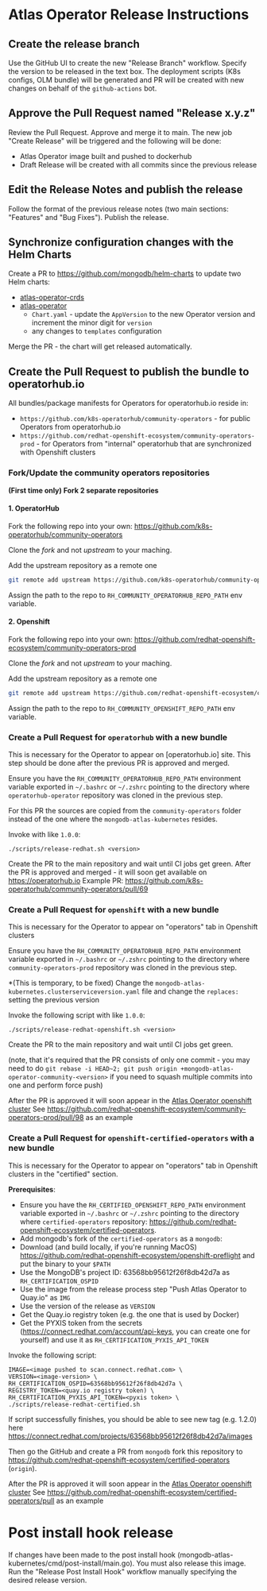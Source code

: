 # Atlas Operator Release Instructions

## Create the release branch
Use the GitHub UI to create the new "Release Branch" workflow. Specify the version to be released in the text box.
The deployment scripts (K8s configs, OLM bundle) will be generated and PR will be created with new changes on behalf
of the `github-actions` bot.

## Approve the Pull Request named "Release x.y.z"
Review the Pull Request. Approve and merge it to main.
The new job "Create Release" will be triggered and the following will be done:
* Atlas Operator image built and pushed to dockerhub
* Draft Release will be created with all commits since the previous release

## Edit the Release Notes and publish the release
Follow the format of the previous release notes (two main sections: "Features" and "Bug Fixes"). Publish the release.

## Synchronize configuration changes with the Helm Charts

Create a PR to https://github.com/mongodb/helm-charts to update two Helm charts:
* [atlas-operator-crds](https://github.com/mongodb/helm-charts/tree/main/charts/atlas-operator-crds)
* [atlas-operator](https://github.com/mongodb/helm-charts/tree/main/charts/atlas-operator)
  * `Chart.yaml` - update the `AppVersion` to the new Operator version and increment the minor digit for `version`
  * any changes to `templates` configuration
    
Merge the PR - the chart will get released automatically.

## Create the Pull Request to publish the bundle to operatorhub.io

All bundles/package manifests for Operators for operatorhub.io reside in:
* `https://github.com/k8s-operatorhub/community-operators` - for public Operators from operatorhub.io
* `https://github.com/redhat-openshift-ecosystem/community-operators-prod` - for Operators from "internal" operatorhub that are synchronized with Openshift clusters

### Fork/Update the community operators repositories

**(First time only) Fork 2 separate repositories**

#### 1. OperatorHub

Fork the following repo into your own:
  https://github.com/k8s-operatorhub/community-operators

Clone the *fork* and not *upstream* to your maching.

Add the upstream repository as a remote one
```bash
git remote add upstream https://github.com/k8s-operatorhub/community-operators.git
```

Assign the path to the repo to `RH_COMMUNITY_OPERATORHUB_REPO_PATH` env variable.

#### 2. Openshift

Fork the following repo into your own:
  https://github.com/redhat-openshift-ecosystem/community-operators-prod

Clone the *fork* and not *upstream* to your maching.

Add the upstream repository as a remote one
```bash
git remote add upstream https://github.com/redhat-openshift-ecosystem/community-operators-prod.git
```

Assign the path to the repo to `RH_COMMUNITY_OPENSHIFT_REPO_PATH` env variable.

### Create a Pull Request for `operatorhub` with a new bundle

This is necessary for the Operator to appear on [operatorhub.io] site.
This step should be done after the previous PR is approved and merged.

Ensure you have the `RH_COMMUNITY_OPERATORHUB_REPO_PATH` environment variable exported in `~/.bashrc` or `~/.zshrc`
pointing to the directory where `operatorhub-operator` repository was cloned in the previous step.

For this PR the sources are copied from the `community-operators` folder instead of the one where the `mongodb-atlas-kubernetes` resides.

Invoke with <version> like `1.0.0`:
```
./scripts/release-redhat.sh <version>
```

Create the PR to the main repository and wait until CI jobs get green. 
After the PR is approved and merged - it will soon get available on https://operatorhub.io
Example PR: https://github.com/k8s-operatorhub/community-operators/pull/69

### Create a Pull Request for `openshift` with a new bundle

This is necessary for the Operator to appear on "operators" tab in Openshift clusters

Ensure you have the `RH_COMMUNITY_OPERATORHUB_REPO_PATH` environment variable exported in `~/.bashrc` or `~/.zshrc`
pointing to the directory where `community-operators-prod` repository was cloned in the previous step.

*(This is temporary, to be fixed)
Change the `mongodb-atlas-kubernetes.clusterserviceversion.yaml` file and change the `replaces:` setting the previous version

Invoke the following script with <version> like `1.0.0`:
```
./scripts/release-redhat-openshift.sh <version>
```

Create the PR to the main repository and wait until CI jobs get green.

(note, that it's required that the PR consists of only one commit - you may need to do
`git rebase -i HEAD~2; git push origin +mongodb-atlas-operator-community-<version>` if you need to squash multiple commits into one and perform force push)

After the PR is approved it will soon appear in the [Atlas Operator openshift cluster](https://console-openshift-console.apps.atlas.operator.mongokubernetes.com)
See https://github.com/redhat-openshift-ecosystem/community-operators-prod/pull/98 as an example


### Create a Pull Request for `openshift-certified-operators` with a new bundle

This is necessary for the Operator to appear on "operators" tab in Openshift clusters in the "certified" section.

**Prerequisites**:
 - Ensure you have the `RH_CERTIFIED_OPENSHIFT_REPO_PATH` environment variable exported in `~/.bashrc` or `~/.zshrc`
pointing to the directory where `certified-operators` repository: https://github.com/redhat-openshift-ecosystem/certified-operators.
 - Add mongodb's fork of the `certified-operators` as a `mongodb`: 
 - Download (and build locally, if you're running MacOS) https://github.com/redhat-openshift-ecosystem/openshift-preflight and put the binary to your `$PATH`
 - Use the MongoDB's project ID: 63568bb95612f26f8db42d7a as `RH_CERTIFICATION_OSPID`
 - Use the image from the release process step "Push Atlas Operator to Quay.io" as `IMG`
 - Use the version of the release as `VERSION`
 - Get the Quay.io registry token (e.g. the one that is used by Docker)
 - Get the PYXIS token from the secrets (https://connect.redhat.com/account/api-keys, you can create one for yourself) and use it as `RH_CERTIFICATION_PYXIS_API_TOKEN`

Invoke the following script:
```
IMAGE=<image pushed to scan.connect.redhat.com> \
VERSION=<image-version> \
RH_CERTIFICATION_OSPID=63568bb95612f26f8db42d7a \
REGISTRY_TOKEN=<quay.io registry token) \
RH_CERTIFICATION_PYXIS_API_TOKEN=<pyxis token> \
./scripts/release-redhat-certified.sh
```

If script successfully finishes, you should be able to see new tag (e.g. 1.2.0) here https://connect.redhat.com/projects/63568bb95612f26f8db42d7a/images

Then go the GitHub and create a PR
from `mongodb` fork this repository to https://github.com/redhat-openshift-ecosystem/certified-operators (`origin`).

After the PR is approved it will soon appear in the [Atlas Operator openshift cluster](https://console-openshift-console.apps.atlas.operator.mongokubernetes.com)
See https://github.com/redhat-openshift-ecosystem/certified-operators/pull as an example

# Post install hook release

If changes have been made to the post install hook (mongodb-atlas-kubernetes/cmd/post-install/main.go).
You must also release this image. Run the "Release Post Install Hook" workflow manually specifying the desired 
release version. 
